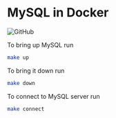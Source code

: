 # MySQL in Docker

![GitHub](https://img.shields.io/github/license/desecho/mysql-docker)

To bring up MySQL run
```bash
make up
```

To bring it down run
```bash
make down
```

To connect to MySQL server run
```bash
make connect
```
